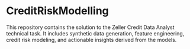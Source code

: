# CreditRiskModelling
This repository contains the solution to the Zeller Credit Data Analyst technical task. It includes synthetic data generation, feature engineering, credit risk modeling, and actionable insights derived from the models.
